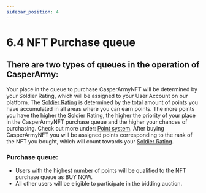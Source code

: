 ```yaml
---
sidebar_position: 4
---
```


# 6.4 NFT Purchase queue

## There are two types of queues in the operation of CasperArmy:

Your place in the queue to purchase CasperArmyNFT will be determined by your Soldier Rating, which will be assigned to your User Account on our platform. The <a href="https://docs.casperarmy.org/docs/point-system/3.1-Description/">Soldier Rating</a> is determined by the total amount of points you have accumulated in all areas where you can earn points. The more points you have the higher the Soldier Rating, the higher the priority of your place in the CasperArmyNFT purchase queue and the higher your chances of purchasing. Check out more under: <a href="https://docs.casperarmy.org/docs/point-system/3.1-Description/">Point system</a>.
After buying CasperArmyNFT you will be assigned points corresponding to the rank of the NFT you bought, which will count towards your <a href="https://docs.casperarmy.org/docs/point-system/3.1-Description/">Soldier Rating</a>.

### Purchase queue:
- Users with the highest number of points will be qualified to the NFT purchase queue as BUY NOW.
- All other users will be eligible to participate in the bidding auction.
